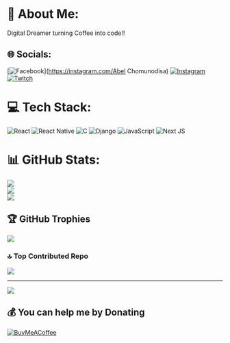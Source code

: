 # 💫 About Me:
Digital Dreamer turning Coffee into code!!


## 🌐 Socials:
[![Facebook](https://img.shields.io/badge/Facebook-%231877F2.svg?logo=Facebook&logoColor=white)](https://instagram.com/Abel Chomunodisa)  [![Instagram](https://img.shields.io/badge/Instagram-%23E4405F.svg?logo=Instagram&logoColor=white)](https://instagram.com/chomunodisaa68) [![Twitch](https://img.shields.io/badge/Twitch-%239146FF.svg?logo=Twitch&logoColor=white)](https://twitch.com/Chomunodisaa68) 

# 💻 Tech Stack:
![React](https://img.shields.io/badge/react-%2320232a.svg?style=for-the-badge&logo=react&logoColor=%2361DAFB) ![React Native](https://img.shields.io/badge/react_native-%2320232a.svg?style=for-the-badge&logo=react&logoColor=%2361DAFB) ![C](https://img.shields.io/badge/c-%2300599C.svg?style=for-the-badge&logo=c&logoColor=white) ![Django](https://img.shields.io/badge/django-%23092E20.svg?style=for-the-badge&logo=django&logoColor=white) ![JavaScript](https://img.shields.io/badge/javascript-%23323330.svg?style=for-the-badge&logo=javascript&logoColor=%23F7DF1E) ![Next JS](https://img.shields.io/badge/Next-black?style=for-the-badge&logo=next.js&logoColor=white)
# 📊 GitHub Stats:
![](https://github-readme-stats.vercel.app/api?username=Sparta503&theme=dark&hide_border=false&include_all_commits=false&count_private=false)<br/>
![](https://nirzak-streak-stats.vercel.app/?user=Sparta503&theme=dark&hide_border=false)<br/>
![](https://github-readme-stats.vercel.app/api/top-langs/?username=Sparta503&theme=dark&hide_border=false&include_all_commits=false&count_private=false&layout=compact)

## 🏆 GitHub Trophies
![](https://github-profile-trophy.vercel.app/?username=Sparta503&theme=radical&no-frame=false&no-bg=true&margin-w=4)

### 🔝 Top Contributed Repo
![](https://github-contributor-stats.vercel.app/api?username=Sparta503&limit=5&theme=dark&combine_all_yearly_contributions=true)

---
[![](https://visitcount.itsvg.in/api?id=Sparta503&icon=0&color=0)](https://visitcount.itsvg.in)

  ## 💰 You can help me by Donating
  [![BuyMeACoffee](https://img.shields.io/badge/Buy%20Me%20a%20Coffee-ffdd00?style=for-the-badge&logo=buy-me-a-coffee&logoColor=black)](https://buymeacoffee.com/Sparta503) 

  
<!-- Proudly created with GPRM ( https://gprm.itsvg.in ) -->
